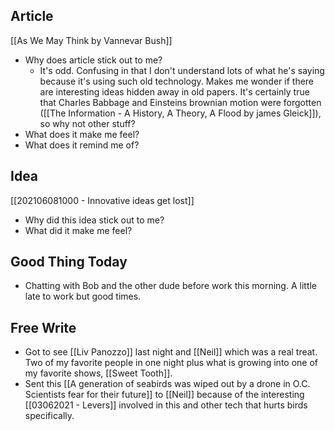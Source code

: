 ## Article
[[As We May Think by Vannevar Bush]]
- Why does article stick out to me? 
	- It's odd. Confusing in that I don't understand lots of what he's saying because it's using such old technology. Makes me wonder if there are interesting ideas hidden away in old papers. It's certainly true that Charles Babbage and Einsteins brownian motion were forgotten ([[The Information - A History, A Theory, A Flood by james Gleick]]), so why not other stuff? 
- What does it make me feel? 
- What does it remind me of?

## Idea
[[202106081000 - Innovative ideas get lost]]
- Why did this idea stick out to me? 
- What did it make me feel? 

## Good Thing Today
- Chatting with Bob and the other dude before work this morning. A little late to work but good times. 


## Free Write
- Got to see [[Liv Panozzo]] last night and [[Neil]] which was a real treat. Two of my favorite people in one night plus what is growing into one of my favorite shows, [[Sweet Tooth]]. 
- Sent this [[A generation of seabirds was wiped out by a drone in O.C. Scientists fear for their future]] to [[Neil]] because of the interesting [[03062021 - Levers]] involved in this and other tech that hurts birds specifically. 